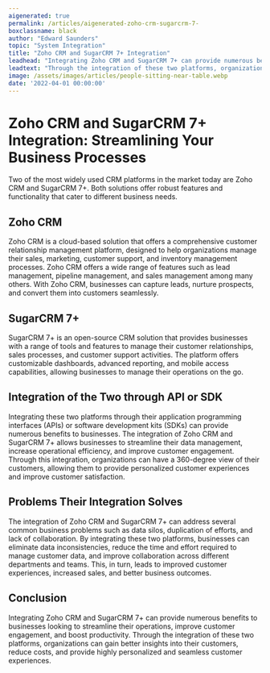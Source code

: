 ```yaml
---
aigenerated: true
permalink: /articles/aigenerated-zoho-crm-sugarcrm-7-
boxclassname: black
author: "Edward Saunders"
topic: "System Integration"
title: "Zoho CRM and SugarCRM 7+ Integration"
leadhead: "Integrating Zoho CRM and SugarCRM 7+ can provide numerous benefits to businesses looking to streamline their operations, improve customer engagement, and boost productivity"
leadtext: "Through the integration of these two platforms, organizations can gain better insights into their customers, reduce costs, and provide highly personalized and seamless customer experiences."
image: /assets/images/articles/people-sitting-near-table.webp
date: '2022-04-01 00:00:00'
---
```

<div class="arttext">	<h1>Zoho CRM and SugarCRM 7+ Integration: Streamlining Your Business Processes</h1>
	<p>Two of the most widely used CRM platforms in the market today are Zoho CRM and SugarCRM 7+. Both solutions offer robust features and functionality that cater to different business needs. </p>
	<h2>Zoho CRM</h2>
	<p>Zoho CRM is a cloud-based solution that offers a comprehensive customer relationship management platform, designed to help organizations manage their sales, marketing, customer support, and inventory management processes. Zoho CRM offers a wide range of features such as lead management, pipeline management, and sales management among many others. With Zoho CRM, businesses can capture leads, nurture prospects, and convert them into customers seamlessly. </p>
	<h2>SugarCRM 7+</h2>
	<p>SugarCRM 7+ is an open-source CRM solution that provides businesses with a range of tools and features to manage their customer relationships, sales processes, and customer support activities. The platform offers customizable dashboards, advanced reporting, and mobile access capabilities, allowing businesses to manage their operations on the go. </p>
	<h2>Integration of the Two through API or SDK</h2>
	<p>Integrating these two platforms through their application programming interfaces (APIs) or software development kits (SDKs) can provide numerous benefits to businesses. The integration of Zoho CRM and SugarCRM 7+ allows businesses to streamline their data management, increase operational efficiency, and improve customer engagement. Through this integration, organizations can have a 360-degree view of their customers, allowing them to provide personalized customer experiences and improve customer satisfaction.</p>
	<h2>Problems Their Integration Solves</h2>
	<p>The integration of Zoho CRM and SugarCRM 7+ can address several common business problems such as data silos, duplication of efforts, and lack of collaboration. By integrating these two platforms, businesses can eliminate data inconsistencies, reduce the time and effort required to manage customer data, and improve collaboration across different departments and teams. This, in turn, leads to improved customer experiences, increased sales, and better business outcomes.</p>
	<h2>Conclusion</h2>
	<p>Integrating Zoho CRM and SugarCRM 7+ can provide numerous benefits to businesses looking to streamline their operations, improve customer engagement, and boost productivity. Through the integration of these two platforms, organizations can gain better insights into their customers, reduce costs, and provide highly personalized and seamless customer experiences.</p>
</div>